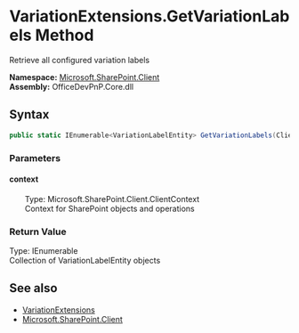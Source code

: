 # VariationExtensions.GetVariationLabels Method  
 Retrieve all configured variation labels   

**Namespace:** [Microsoft.SharePoint.Client](Microsoft.SharePoint.Client.md)  
**Assembly:** OfficeDevPnP.Core.dll  
## Syntax
```C#
public static IEnumerable<VariationLabelEntity> GetVariationLabels(ClientContext context)
```
### Parameters
#### context  
&emsp;&emsp;Type: Microsoft.SharePoint.Client.ClientContext  
&emsp;&emsp;Context for SharePoint objects and operations  

  

### Return Value
Type: IEnumerable<VariationLabelEntity>  
Collection of VariationLabelEntity objects  


## See also
- [VariationExtensions](Microsoft.SharePoint.Client.VariationExtensions.md) 
- [Microsoft.SharePoint.Client](Microsoft.SharePoint.Client.md) 
